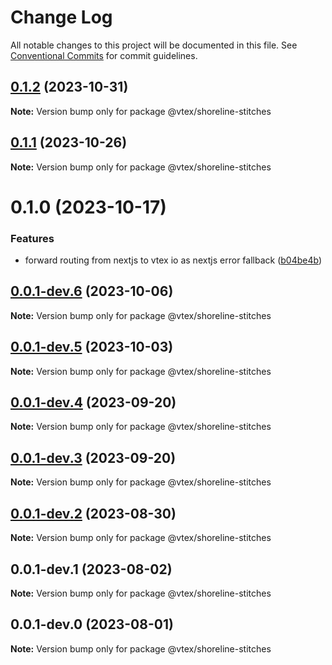 # Change Log

All notable changes to this project will be documented in this file.
See [Conventional Commits](https://conventionalcommits.org) for commit guidelines.

## [0.1.2](https://github.com/vtex/shoreline/compare/@vtex/shoreline-stitches@0.1.1...@vtex/shoreline-stitches@0.1.2) (2023-10-31)

**Note:** Version bump only for package @vtex/shoreline-stitches

## [0.1.1](https://github.com/vtex/shoreline/compare/@vtex/shoreline-stitches@0.1.0...@vtex/shoreline-stitches@0.1.1) (2023-10-26)

**Note:** Version bump only for package @vtex/shoreline-stitches

# 0.1.0 (2023-10-17)

### Features

- forward routing from nextjs to vtex io as nextjs error fallback ([b04be4b](https://github.com/vtex/shoreline/commit/b04be4bae9d20124443e762c661d7719cdb3d22d))

## [0.0.1-dev.6](https://github.com/vtex/shoreline/compare/@vtex/shoreline-stitches@0.0.1-dev.5...@vtex/shoreline-stitches@0.0.1-dev.6) (2023-10-06)

**Note:** Version bump only for package @vtex/shoreline-stitches

## [0.0.1-dev.5](https://github.com/vtex/shoreline/compare/@vtex/shoreline-stitches@0.0.1-dev.4...@vtex/shoreline-stitches@0.0.1-dev.5) (2023-10-03)

**Note:** Version bump only for package @vtex/shoreline-stitches

## [0.0.1-dev.4](https://github.com/vtex/shoreline/compare/@vtex/shoreline-stitches@0.0.1-dev.3...@vtex/shoreline-stitches@0.0.1-dev.4) (2023-09-20)

**Note:** Version bump only for package @vtex/shoreline-stitches

## [0.0.1-dev.3](https://github.com/vtex/shoreline/compare/@vtex/shoreline-stitches@0.0.1-dev.2...@vtex/shoreline-stitches@0.0.1-dev.3) (2023-09-20)

**Note:** Version bump only for package @vtex/shoreline-stitches

## [0.0.1-dev.2](https://github.com/vtex/shoreline/compare/@vtex/shoreline-stitches@0.0.1-dev.1...@vtex/shoreline-stitches@0.0.1-dev.2) (2023-08-30)

**Note:** Version bump only for package @vtex/shoreline-stitches

## 0.0.1-dev.1 (2023-08-02)

**Note:** Version bump only for package @vtex/shoreline-stitches

## 0.0.1-dev.0 (2023-08-01)

**Note:** Version bump only for package @vtex/shoreline-stitches
